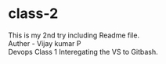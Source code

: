 # class-2
This is my 2nd try including Readme file.
<br>
Auther - Vijay kumar P
<br>
Devops Class 1 Interegating the VS to Gitbash.

